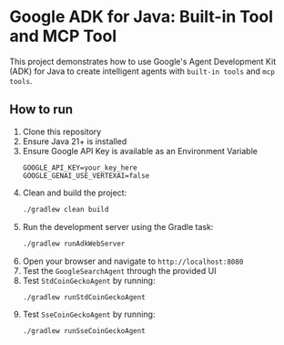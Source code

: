 # Google ADK for Java: Built-in Tool and MCP Tool

This project demonstrates how to use Google's Agent Development Kit (ADK) for Java to create intelligent agents with `built-in tools` and `mcp tools`.

## How to run

1. Clone this repository
2. Ensure Java 21+ is installed
3. Ensure Google API Key is available as an Environment Variable
   ```properties
   GOOGLE_API_KEY=your_key_here
   GOOGLE_GENAI_USE_VERTEXAI=false
   ```
4. Clean and build the project:
   ```bash
   ./gradlew clean build
   ```
5. Run the development server using the Gradle task:
   ```bash
   ./gradlew runAdkWebServer
   ```
6. Open your browser and navigate to `http://localhost:8080`
7. Test the `GoogleSearchAgent` through the provided UI
8. Test `StdCoinGeckoAgent` by running:
   ```bash
   ./gradlew runStdCoinGeckoAgent
   ```
9. Test `SseCoinGeckoAgent` by running:
   ```bash
   ./gradlew runSseCoinGeckoAgent
   ```
